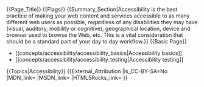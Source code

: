 {{Page_Title}}
{{Flags}}
{{Summary_Section|Accessibility is the best practice of making your web content and services accessible to as many different web users as possible, regardless of any disabilities they may have (visual, auditory, mobility or cognitive), geographical location, device and browser used to browse the Web, etc. This is a vital consideration that should be a standard part of your day to day workflow.}}
{{Basic Page}}
* [[concepts/accessibility/accessibility_basics|Accessibility basics]]
* [[concepts/accessibility/accessibility_testing|Accessibility testing]]

{{Topics|Accessibility}}
{{External_Attribution
|Is_CC-BY-SA=No
|MDN_link=
|MSDN_link=
|HTML5Rocks_link=
}}